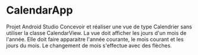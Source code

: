 # CalendarApp

Projet Android Studio
Concevoir et réaliser une vue de type Calendrier sans utiliser la classe CalendarView.
La vue doit afficher les jours d'un mois de l'année. Elle doit faire apparaitre l'année courante, le mois courant et les jours du mois.
Le changement de mois s'effectue avec des flèches.
